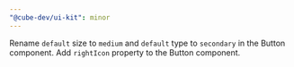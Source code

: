 ```yaml
---
"@cube-dev/ui-kit": minor
---
```


Rename `default` size to `medium` and `default` type to `secondary` in the Button component.
Add `rightIcon` property to the Button component.
